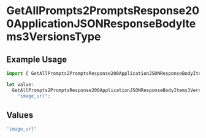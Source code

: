 # GetAllPrompts2PromptsResponse200ApplicationJSONResponseBodyItems3VersionsType

## Example Usage

```typescript
import { GetAllPrompts2PromptsResponse200ApplicationJSONResponseBodyItems3VersionsType } from "orq-poc-typescript-multi-env-version/models/operations";

let value:
  GetAllPrompts2PromptsResponse200ApplicationJSONResponseBodyItems3VersionsType =
    "image_url";
```

## Values

```typescript
"image_url"
```